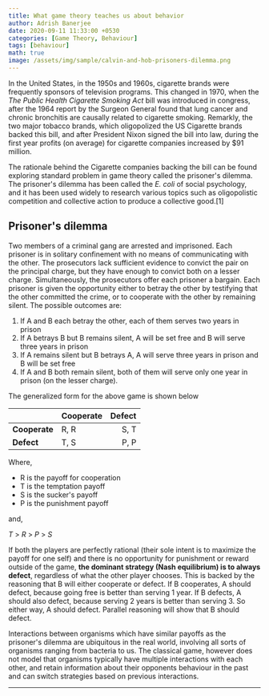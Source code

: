 ```yaml
---
title: What game theory teaches us about behavior
author: Adrish Banerjee
date: 2020-09-11 11:33:00 +0530
categories: [Game Theory, Behaviour]
tags: [behaviour]
math: true
image: /assets/img/sample/calvin-and-hob-prisoners-dilemma.png
---
```


In the United States, in the 1950s and 1960s, cigarette brands were frequently sponsors of television programs. This changed in 1970, when the _The Public Health Cigarette Smoking Act_ bill was introduced in congress,  after the 1964 report by the Surgeon General found that lung cancer and chronic bronchitis are causally related to cigarette smoking. Remarkly, the two major tobacco brands, which oligopolized the US Cigarette brands backed this bill, and after President Nixon signed  the bill into law, during the first year profits (on average) for cigarette companies increased by $91 million.

The rationale behind the Cigarette companies backing the bill can be found exploring standard problem in game theory called the prisoner's dilemma. The prisoner's dilemma has been called the *E. coli* of social psychology, and it has been used widely to research various topics such as oligopolistic competition and collective action to produce a collective good.[1]


## Prisoner's dilemma

Two members of a criminal gang are arrested and imprisoned. Each prisoner is in solitary confinement with no means of communicating with the other. The prosecutors lack sufficient evidence to convict the pair on the principal charge, but they have enough to convict both on a lesser charge. Simultaneously, the prosecutors offer each prisoner a bargain. Each prisoner is given the opportunity either to betray the other by testifying that the other committed the crime, or to cooperate with the other by remaining silent. The possible outcomes are:

1. If A and B each betray the other, each of them serves two years in prison
2. If A betrays B but B remains silent, A will be set free and B will serve three years in prison
3. If A remains silent but B betrays A, A will serve three years in prison and B will be set free
4. If A and B both remain silent, both of them will serve only one year in prison (on the lesser charge).

The generalized form for the above game is shown below

  |           | Cooperate | Defect    |
  |:----------|:----------|----------:|
  | **Cooperate** |    R, R   |   S, T     |
  | **Defect**    |    T, S 	|   P, P     |


Where,

- R is the payoff for cooperation
- T is the temptation payoff
- S is the sucker's payoff
- P is the punishment payoff

and,

_T_ > _R_ > _P_ > _S_


If both the players are perfectly rational (their sole intent is to maximize the payoff for one self) and there is no opportunity for punishment or reward outside of the game, **the dominant strategy (Nash equilibrium) is to always defect**, regardless of what the other player chooses. This is backed by the reasoning that  B will either cooperate or defect. If B cooperates, A should defect, because going free is better than serving 1 year. If B defects, A should also defect, because serving 2 years is better than serving 3. So either way, A should defect. Parallel reasoning will show that B should defect.

Interactions between organisms which have similar payoffs as the prisoner's dilemma are ubiquitous in the real world, involving all sorts of organisms ranging from bacteria to us. The classical game, however does not model that organisms typically have multiple interactions with each other, and retain information about their opponents behaviour in the past and can switch strategies based on previous interactions.



---
